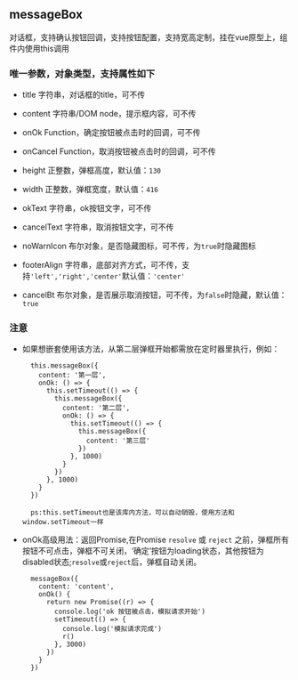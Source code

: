 ## messageBox

对话框，支持确认按钮回调，支持按钮配置，支持宽高定制，挂在vue原型上，组件内使用this调用

### 唯一参数，对象类型，支持属性如下

* title 字符串，对话框的title，可不传

* content 字符串/DOM node，提示框内容，可不传

* onOk Function，确定按钮被点击时的回调，可不传

* onCancel Function，取消按钮被点击时的回调，可不传

* height 正整数，弹框高度，默认值：`130`

* width 正整数，弹框宽度，默认值：`416`

* okText 字符串，ok按钮文字，可不传

* cancelText 字符串，取消按钮文字，可不传

* noWarnIcon 布尔对象，是否隐藏图标，可不传，为`true`时隐藏图标

* footerAlign 字符串，底部对齐方式，可不传，支持`'left','right','center'`默认值：`'center'`

* cancelBt 布尔对象，是否展示取消按钮，可不传，为`false`时隐藏，默认值：`true`

### 注意

* 如果想嵌套使用该方法，从第二层弹框开始都需放在定时器里执行，例如：
  
  ```
    this.messageBox({
      content: '第一层',
      onOk: () => {
        this.setTimeout(() => {
          this.messageBox({
            content: '第二层',
            onOk: () => {
              this.setTimeout(() => {
                this.messageBox({
                  content: '第三层'
                })
              }, 1000)
            }
          })
        }, 1000)
      }
    })
    
    ps:this.setTimeout也是该库内方法，可以自动销毁，使用方法和window.setTimeout一样
  ```

- onOk高级用法：返回Promise,在Promise `resolve` 或 `reject` 之前，弹框所有按钮不可点击，弹框不可关闭，‘确定’按钮为loading状态，其他按钮为disabled状态;`resolve`或`reject`后，弹框自动关闭。
  ```
    messageBox({
      content: 'content',
      onOk() {
        return new Promise((r) => {
          console.log('ok 按钮被点击，模拟请求开始')
          setTimeout(() => {
            console.log('模拟请求完成')
            r()
          }, 3000)
        })
      }
    })
  ```